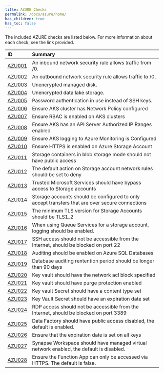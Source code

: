 ```yaml
---
title: AZURE Checks
permalink: /docs/azure/home/
has_children: true
has_toc: false
---
```


The included AZURE checks are listed below. For more information about each check, see the link provided.

| ID  | Summary |
|:-------|:-------------|
|[AZU001](/docs/azure/AZU001)|An inbound network security rule allows traffic from /0.|
|[AZU002](/docs/azure/AZU002)|An outbound network security rule allows traffic to /0.|
|[AZU003](/docs/azure/AZU003)|Unencrypted managed disk.|
|[AZU004](/docs/azure/AZU004)|Unencrypted data lake storage.|
|[AZU005](/docs/azure/AZU005)|Password authentication in use instead of SSH keys.|
|[AZU006](/docs/azure/AZU006)|Ensure AKS cluster has Network Policy configured|
|[AZU007](/docs/azure/AZU007)|Ensure RBAC is enabled on AKS clusters|
|[AZU008](/docs/azure/AZU008)|Ensure AKS has an API Server Authorized IP Ranges enabled|
|[AZU009](/docs/azure/AZU009)|Ensure AKS logging to Azure Monitoring is Configured|
|[AZU010](/docs/azure/AZU010)|Ensure HTTPS is enabled on Azure Storage Account|
|[AZU011](/docs/azure/AZU011)|Storage containers in blob storage mode should not have public access|
|[AZU012](/docs/azure/AZU012)|The default action on Storage account network rules should be set to deny|
|[AZU013](/docs/azure/AZU013)|Trusted Microsoft Services should have bypass access to Storage accounts|
|[AZU014](/docs/azure/AZU014)|Storage accounts should be configured to only accept transfers that are over secure connections|
|[AZU015](/docs/azure/AZU015)|The minimum TLS version for Storage Accounts should be TLS1_2|
|[AZU016](/docs/azure/AZU016)|When using Queue Services for a storage account, logging should be enabled.|
|[AZU017](/docs/azure/AZU017)|SSH access should not be accessible from the Internet, should be blocked on port 22|
|[AZU018](/docs/azure/AZU018)|Auditing should be enabled on Azure SQL Databases|
|[AZU019](/docs/azure/AZU019)|Database auditing rentention period should be longer than 90 days|
|[AZU020](/docs/azure/AZU020)|Key vault should have the network acl block specified|
|[AZU021](/docs/azure/AZU021)|Key vault should have purge protection enabled|
|[AZU022](/docs/azure/AZU022)|Key vault Secret should have a content type set|
|[AZU023](/docs/azure/AZU023)|Key Vault Secret should have an expiration date set|
|[AZU024](/docs/azure/AZU024)|RDP access should not be accessible from the Internet, should be blocked on port 3389|
|[AZU025](/docs/azure/AZU025)|Data Factory should have public access disabled, the default is enabled.|
|[AZU026](/docs/azure/AZU026)|Ensure that the expiration date is set on all keys|
|[AZU027](/docs/azure/AZU027)|Synapse Workspace should have managed virtual network enabled, the default is disabled.|
|[AZU028](/docs/azure/AZU028)|Ensure the Function App can only be accessed via HTTPS. The default is false.|

